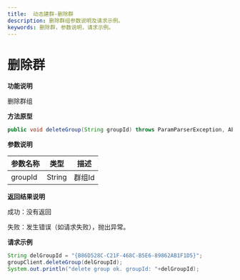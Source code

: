 ```yaml
---
title:  动态建群-删除群
description: 删除群组参数说明及请求示例。
keywords: 删除群，参数说明，请求示例。
---
```


# 删除群

**功能说明**

删除群组

**方法原型**

```java
public void deleteGroup(String groupId) throws ParamParserException, AESCryptoException, HttpRequestException, UnsupportedEncodingException;
```

**参数说明**

| 参数名称 | 类型   | 描述   |
| -------- | ------ | ------ |
| groupId  | String | 群组Id |

**返回结果说明**

成功：没有返回

失败：发生错误（如请求失败），抛出异常。

**请求示例**

```java
String delGroupId = "{B86D528C-C21F-468C-B5E6-89862AB1F1D5}";
groupClient.deleteGroup(delGroupId);
System.out.println("delete group ok. groupId: "+delGroupId);
```